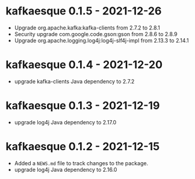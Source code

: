 

# kafkaesque 0.1.5 - 2021-12-26

* Upgrade org.apache.kafka:kafka-clients from 2.7.2 to 2.8.1
* Security upgrade com.google.code.gson:gson from 2.8.6 to 2.8.9
* Upgrade org.apache.logging.log4j:log4j-slf4j-impl from 2.13.3 to 2.14.1




# kafkaesque 0.1.4 - 2021-12-20

* upgrade kafka-clients Java dependency to 2.7.2



# kafkaesque 0.1.3 - 2021-12-19

* upgrade log4j Java dependency to 2.17.0



# kafkaesque 0.1.2 - 2021-12-15

* Added a `NEWS.md` file to track changes to the package.
* upgrade log4j Java dependency to 2.16.0




